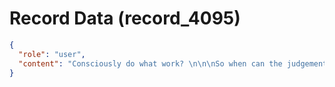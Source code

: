 # Record Data (record_4095)

```json
{
  "role": "user",
  "content": "Consciously do what work? \n\n\nSo when can the judgement not sting? It will sting for a long time.. \n"
}
```
